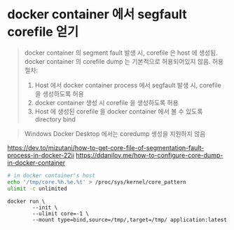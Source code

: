 # docker container 에서 segfault corefile 얻기

>docker container 의 segment fault 발생 시, corefile 은 host 에 생성됨.
>docker container 의 corefile dump 는 기본적으로 허용되어있지 않음.
>허용 절차:
>1) Host 에서 docker container process 에서 segfault 발생 시, corefile 을 생성하도록 허용
>2) docker container 생성 시 corefile 을 생성하도록 허용
>3) Host 에 생성된 corefile 을 docker container 에서 볼 수 있도록 directory bind

>Windows Docker Desktop 에서는 coredump 생성을 지원하지 않음

https://dev.to/mizutani/how-to-get-core-file-of-segmentation-fault-process-in-docker-22ii
https://ddanilov.me/how-to-configure-core-dump-in-docker-container

```sh
# in docker container's host
echo '/tmp/core.%h.%e.%t' > /proc/sys/kernel/core_pattern
ulimit -c unlimited
```

```plain
docker run \
        --init \
        --ulimit core=-1 \
        --mount type=bind,source=/tmp/,target=/tmp/ application:latest
```